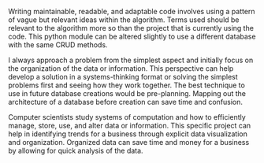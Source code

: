 Writing maintainable, readable, and adaptable code involves using a pattern of vague but relevant ideas within the algorithm. Terms used should be relevant to the algorithm more so than the project that is currently using the code. This python module can be altered slightly to use a different database with the same CRUD methods. 

I always approach a problem from the simplest aspect and initially focus on the organization of the data or information. This perspective can help develop a solution in a systems-thinking format or solving the simplest problems first and seeing how they work together. The best technique to use in future database creations would be pre-planning. Mapping out the architecture of a database before creation can save time and confusion. 

Computer scientists study systems of computation and how to efficiently manage, store, use, and alter data or information. This specific project can help in identifying trends for a business through explicit data visualization and organization. Organized data can save time and money for a business by allowing for quick analysis of the data. 
